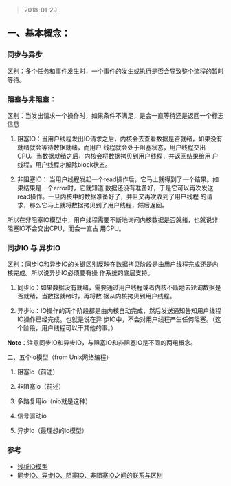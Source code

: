 > 2018-01-29

## 一、基本概念：

### 同步与异步

区别：多个任务和事件发生时，一个事件的发生或执行是否会导致整个流程的暂时等待。

### 阻塞与非阻塞：

区别：当发出请求一个操作时，如果条件不满足，是会一直等待还是返回一个标志信息

1. 阻塞IO：当用户线程发出IO请求之后，内核会去查看数据是否就绪，如果没有就绪就会等待数据就绪，而用户
   线程就会处于阻塞状态，用户线程交出CPU。当数据就绪之后，内核会将数据拷贝到用户线程，并返回结果给用
   户线程，用户线程才解除block状态。

1. 非阻塞IO： 当用户线程发起一个read操作后，它马上就得到了一个结果。如果结果是一个error时，它就知道
   数据还没有准备好，于是它可以再次发送read操作。一旦内核中的数据准备好了，并且又再次收到了用户线程
   的请求，那么它马上就将数据拷贝到了用户线程，然后返回。

所以在非阻塞IO模型中，用户线程需要不断地询问内核数据是否就绪，也就说非阻塞IO不会交出CPU，而会一直占
用CPU。

### 同步IO 与 异步IO

区别：同步IO和异步IO的关键区别反映在数据拷贝阶段是由用户线程完成还是内核完成。所以说异步IO必须要有操
作系统的底层支持。

1. 同步io：如果数据没有就绪，需要通过用户线程或者内核不断地去轮询数据是否就绪，当数据就绪时，再将数
   据从内核拷贝到用户线程。

1. 异步io：IO操作的两个阶段都是由内核自动完成，然后发送通知告知用户线程IO操作已经完成。也就是说在异
   步IO中，不会对用户线程产生任何阻塞。（这个阶段，用户线程可以干其他的事。）

**Note**：注意同步IO和异步IO，与阻塞IO和非阻塞IO是不同的两组概念。

二、五个io模型（from Unix网络编程）

1. 阻塞io（前述）

1. 非阻塞io（前述）

1. 多路复用io（nio就是这种）

1. 信号驱动io

1. 异步io（最理想的io模型）

### 参考

- [浅析IO模型](http://www.cnblogs.com/dolphin0520/p/3916526.html)
- [同步IO、异步IO、阻塞IO、非阻塞IO之间的联系与区别](https://www.cnblogs.com/euphie/p/6376508.html)
